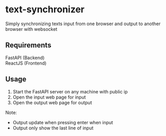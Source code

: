 # text-synchronizer
Simply synchronizing texts input from one browser and output to another browser with websocket

## Requirements
FastAPI (Backend)<br/>
ReactJS (Frontend)

## Usage
1. Start the FastAPI server on any machine with public ip
2. Open the input web page for input
3. Open the output web page for output

Note:
- Output update when pressing enter when input
- Output only show the last line of input
